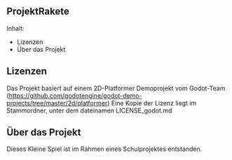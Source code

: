 ProjektRakete
-------------

Inhalt:
- Lizenzen
- Über das Projekt

## Lizenzen

Das Projekt basiert auf einem 2D-Platformer Demoprojekt vom Godot-Team 
(https://github.com/godotengine/godot-demo-projects/tree/master/2d/platformer)
Eine Kopie der Lizenz liegt im Stammordner, unter dem dateinamen LICENSE_godot.md

## Über das Projekt

Dieses Kleine Spiel ist im Rahmen eines Schulprojektes entstanden.
